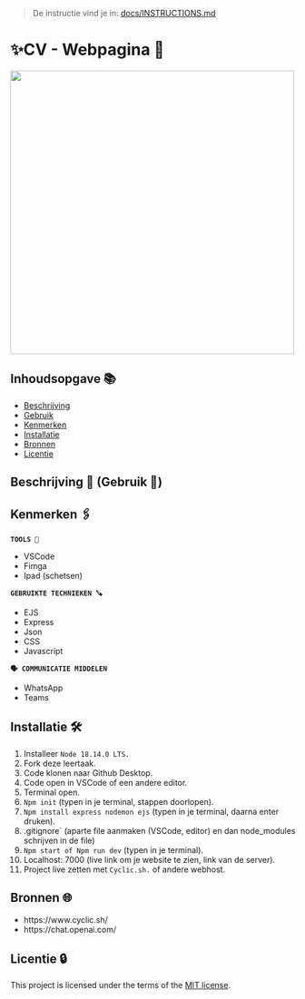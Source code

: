 > De instructie vind je in: [docs/INSTRUCTIONS.md](docs/INSTRUCTIONS.md)

# ✨CV - Webpagina 🍞 

<img width="500" alt="" src="https://github.com/Nazneen05x/proof-of-concept-iO-digital-agency/assets/112861261/51800210-b06d-4f39-b9bd-eb842780fb13">

## Inhoudsopgave 📚

  * [Beschrijving](#beschrijving)
  * [Gebruik](#gebruik)
  * [Kenmerken](#kenmerken)
  * [Installatie](#installatie)
  * [Bronnen](#bronnen)
  * [Licentie](#licentie)

## Beschrijving 📃 (Gebruik 👥) 
<!-- Bij Beschrijving staat kort beschreven wat voor project het is en wat je hebt gemaakt -->
<!-- Voeg een mooie poster visual toe 📸 -->
<!-- Voeg een link toe naar Github Pages 🌐-->


## Kenmerken 🖇️
<strong>`TOOLS 🧰`</strong>
<ul>
<li>VSCode</li>
<li>Fimga</li>
<li>Ipad (schetsen)</li>
</ul>

<strong>`GEBRUIKTE TECHNIEKEN 🪚`</strong>
<ul>
<li>EJS</li>
 <li>Express</li>
 <li>Json</li>
<li>CSS</li>
<li>Javascript</li>
</ul>

<strong>`🗣️ COMMUNICATIE MIDDELEN`</strong>
<ul>
<li>WhatsApp</li>
 <li>Teams</li>
</ul>

## Installatie 🛠️

1. Installeer `Node 18.14.0 LTS.`
2. Fork deze leertaak.
3. Code klonen naar Github Desktop.
4. Code open in VSCode of een andere editor.
5. Terminal open.
6. `Npm init` (typen in je terminal, stappen doorlopen).
7. `Npm install express nodemon ejs` (typen in je terminal, daarna enter druken).
8. .gitignore` (aparte file aanmaken (VSCode, editor) en dan node_modules schrijven in de file)
9.  `Npm start of Npm run dev` (typen in je terminal).
10. Localhost: 7000 (live link om je website te zien, link van de server).
11. Project live zetten met `Cyclic.sh.` of andere webhost.


## Bronnen 🌐

<ul>
 <li>https://www.cyclic.sh/</li>
 <li>https://chat.openai.com/</li>
 </ul>

## Licentie 🔒

This project is licensed under the terms of the [MIT license](./LICENSE).
